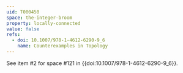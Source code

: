 ```yaml
---
uid: T000450
space: the-integer-broom
property: locally-connected
value: false
refs:
  - doi: 10.1007/978-1-4612-6290-9_6
    name: Counterexamples in Topology
---
```

See item #2 for space #121 in {{doi:10.1007/978-1-4612-6290-9_6}}.
